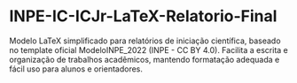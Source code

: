 # INPE-IC-ICJr-LaTeX-Relatorio-Final
Modelo LaTeX simplificado para relatórios de iniciação científica, baseado no template oficial ModeloINPE_2022 (INPE - CC BY 4.0). Facilita a escrita e organização de trabalhos acadêmicos, mantendo formatação adequada e fácil uso para alunos e orientadores.
